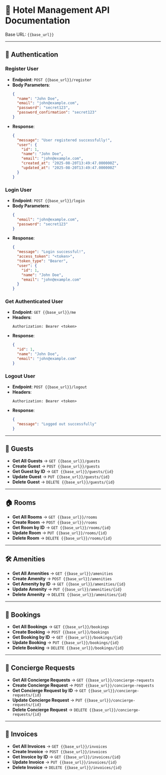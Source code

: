 # 🏨 Hotel Management API Documentation

Base URL: `{{base_url}}`

---

## 🔐 Authentication

### Register User
- **Endpoint**: `POST {{base_url}}/register`
- **Body Parameters**:
  ```json
  {
    "name": "John Doe",
    "email": "john@example.com",
    "password": "secret123",
    "password_confirmation": "secret123"
  }
  ```
- **Response**:
  ```json
  {
    "message": "User registered successfully!",
    "user": {
      "id": 1,
      "name": "John Doe",
      "email": "john@example.com",
      "created_at": "2025-08-20T13:49:47.000000Z",
      "updated_at": "2025-08-20T13:49:47.000000Z"
    }
  }
  ```

### Login User
- **Endpoint**: `POST {{base_url}}/login`
- **Body Parameters**:
  ```json
  {
    "email": "john@example.com",
    "password": "secret123"
  }
  ```
- **Response**:
  ```json
  {
    "message": "Login successful!",
    "access_token": "<token>",
    "token_type": "Bearer",
    "user": {
      "id": 1,
      "name": "John Doe",
      "email": "john@example.com"
    }
  }
  ```

### Get Authenticated User
- **Endpoint**: `GET {{base_url}}/me`
- **Headers**:
  ```
  Authorization: Bearer <token>
  ```
- **Response**:
  ```json
  {
    "id": 1,
    "name": "John Doe",
    "email": "john@example.com"
  }
  ```

### Logout User
- **Endpoint**: `POST {{base_url}}/logout`
- **Headers**:
  ```
  Authorization: Bearer <token>
  ```
- **Response**:
  ```json
  {
    "message": "Logged out successfully"
  }
  ```

---

## 👤 Guests
- **Get All Guests** → `GET {{base_url}}/guests`
- **Create Guest** → `POST {{base_url}}/guests`
- **Get Guest by ID** → `GET {{base_url}}/guests/{id}`
- **Update Guest** → `PUT {{base_url}}/guests/{id}`
- **Delete Guest** → `DELETE {{base_url}}/guests/{id}`

---

## 🏠 Rooms
- **Get All Rooms** → `GET {{base_url}}/rooms`
- **Create Room** → `POST {{base_url}}/rooms`
- **Get Room by ID** → `GET {{base_url}}/rooms/{id}`
- **Update Room** → `PUT {{base_url}}/rooms/{id}`
- **Delete Room** → `DELETE {{base_url}}/rooms/{id}`

---

## 🛠 Amenities
- **Get All Amenities** → `GET {{base_url}}/amenities`
- **Create Amenity** → `POST {{base_url}}/amenities`
- **Get Amenity by ID** → `GET {{base_url}}/amenities/{id}`
- **Update Amenity** → `PUT {{base_url}}/amenities/{id}`
- **Delete Amenity** → `DELETE {{base_url}}/amenities/{id}`

---

## 📅 Bookings
- **Get All Bookings** → `GET {{base_url}}/bookings`
- **Create Booking** → `POST {{base_url}}/bookings`
- **Get Booking by ID** → `GET {{base_url}}/bookings/{id}`
- **Update Booking** → `PUT {{base_url}}/bookings/{id}`
- **Delete Booking** → `DELETE {{base_url}}/bookings/{id}`

---

## 🎩 Concierge Requests
- **Get All Concierge Requests** → `GET {{base_url}}/concierge-requests`
- **Create Concierge Request** → `POST {{base_url}}/concierge-requests`
- **Get Concierge Request by ID** → `GET {{base_url}}/concierge-requests/{id}`
- **Update Concierge Request** → `PUT {{base_url}}/concierge-requests/{id}`
- **Delete Concierge Request** → `DELETE {{base_url}}/concierge-requests/{id}`

---

## 🧾 Invoices
- **Get All Invoices** → `GET {{base_url}}/invoices`
- **Create Invoice** → `POST {{base_url}}/invoices`
- **Get Invoice by ID** → `GET {{base_url}}/invoices/{id}`
- **Update Invoice** → `PUT {{base_url}}/invoices/{id}`
- **Delete Invoice** → `DELETE {{base_url}}/invoices/{id}`

